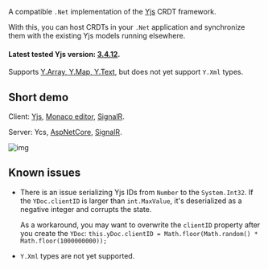 A compatible `.Net` implementation of the [Yjs](https://github.com/yjs/yjs) CRDT framework.

With this, you can host CRDTs in your `.Net` application and synchronize them with the existing Yjs models running elsewhere.

#### Latest tested Yjs version: [3.4.12](https://github.com/yjs/yjs/releases/tag/v13.4.12).

Supports [Y.Array, Y.Map, Y.Text](https://github.com/yjs/yjs#shared-types), but does not yet support `Y.Xml` types.

Short demo
-------

Client: [Yjs](https://github.com/yjs/yjs), [Monaco editor](https://github.com/microsoft/monaco-editor), [SignalR](https://github.com/dotnet/aspnetcore/tree/master/src/SignalR).

Server: Ycs, [AspNetCore](https://github.com/dotnet/aspnetcore), [SignalR](https://github.com/dotnet/aspnetcore/tree/master/src/SignalR).

![img](https://github.com/yjs/ycs/blob/main/docs/ycs.gif)

Known issues
-------
* There is an issue serializing Yjs IDs from `Number` to the `System.Int32`. If the `YDoc.clientID` is larger than `int.MaxValue`, it's deserialized as a negative integer and corrupts the state.

    As a workaround, you may want to overwrite the `clientID` property after you create the `YDoc`: `this.yDoc.clientID = Math.floor(Math.random() * Math.floor(1000000000));`

* `Y.Xml` types are not yet supported.
